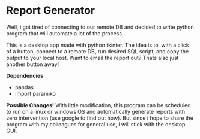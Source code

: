 # Report Generator

Well, i got tired of connecting to our remote DB and decided to write python program that will automate a lot of the process. 

This is a desktop app made with python tkinter. The idea is to, with a click of a button, connect to a remote DB, run desired SQL script, and copy the output to your local host. Want to email the report out? Thats also just another button away!

**Dependencies**
- pandas
- import paramiko


**Possible Changes!**
With little modification, this program can be scheduled to run on a linux or windows OS and automatically generate reports with zero intervention (use google to find out how). But since i hope to share the program with my colleagues for general use, i will stick with the desktop GUI.